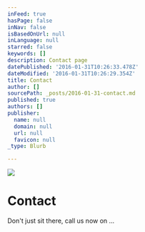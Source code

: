 ```yaml
---
inFeed: true
hasPage: false
inNav: false
isBasedOnUrl: null
inLanguage: null
starred: false
keywords: []
description: Contact page
datePublished: '2016-01-31T10:26:33.478Z'
dateModified: '2016-01-31T10:26:29.354Z'
title: Contact
author: []
sourcePath: _posts/2016-01-31-contact.md
published: true
authors: []
publisher:
  name: null
  domain: null
  url: null
  favicon: null
_type: Blurb

---
```

![](https://the-grid-user-content.s3-us-west-2.amazonaws.com/c50c87ef-603d-4e43-bf34-911977201717.jpg)

# Contact

Don't just sit there, call us now on ...